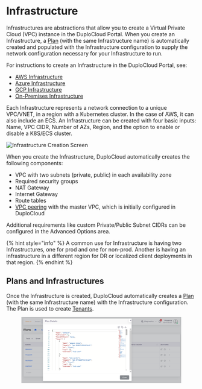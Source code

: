 # Infrastructure

Infrastructures are abstractions that allow you to create a Virtual Private Cloud (VPC) instance in the DuploCloud Portal. When you create an Infrastructure, a [Plan](plan.md) (with the same Infrastructure name) is automatically created and populated with the Infrastructure configuration to supply the network configuration necessary for your Infrastructure to run.&#x20;

For instructions to create an Infrastructure in the DuploCloud Portal, see:

* [AWS Infrastructure](../../../overview/use-cases/creating-an-infrastructure-and-plan-for-aws/)
* [Azure Infrastructure](../../../overview-2/use-cases/infrastructure-and-plan/)
* [GCP Infrastructure](../../../overview-1/use-cases/creating-an-infrastructure-and-plan-for-gcp/)
* [On-Premises Infrastructure](../../../extras-overview/import-an-external-kubernetes-cluster.md#importing-your-kubernetes-cluster-to-duplocloud)

Each Infrastructure represents a network connection to a unique VPC/VNET, in a region with a Kubernetes cluster. In the case of AWS, it can also include an ECS. An Infrastructure can be created with four basic inputs: Name, VPC CIDR, Number of AZs, Region, and the option to enable or disable a K8S/ECS cluster. &#x20;

![Infrastructure Creation Screen](<../../../.gitbook/assets/image (12) (4).png>)

When you create the Infrastructure, DuploCloud automatically creates the following components:

* VPC with two subnets (private, public) in each availability zone
* Required security groups
* NAT Gateway
* Internet Gateway
* Route tables
* [VPC peering](../../../overview/aws-services/virtual-private-cloud-vpc-peering.md) with the master VPC, which is initially configured in DuploCloud

Additional requirements like custom Private/Public Subnet CIDRs can be configured in the Advanced Options area.&#x20;

{% hint style="info" %}
A common use for Infrastructure is having two Infrastructures, one for prod and one for non-prod. Another is having an infrastructure in a different region for DR or localized client deployments in that region.
{% endhint %}

## Plans and Infrastructures

Once the Infrastructure is created, DuploCloud automatically creates a [Plan ](plan.md)(with the same Infrastructure name) with the Infrastructure configuration. The Plan is used to create [Tenants](../../../overview/use-cases/tenant-environment/).

<figure><img src="../../../.gitbook/assets/image (157).png" alt=""><figcaption></figcaption></figure>
